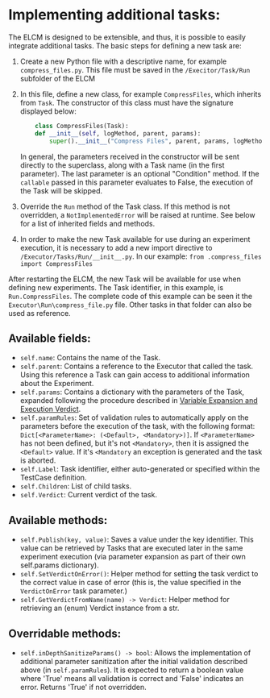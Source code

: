 # Implementing additional tasks:

The ELCM is designed to be extensible, and thus, it is possible to easily integrate additional tasks. The basic steps
for defining a new task are:

1. Create a new Python file with a descriptive name, for example `compress_files.py`. This file must be saved in the
`/Execitor/Task/Run` subfolder of the ELCM

2. In this file, define a new class, for example `CompressFiles`, which inherits from `Task`. The constructor of this
class must have the signature displayed below:
    ```python
        class CompressFiles(Task):
        def __init__(self, logMethod, parent, params):
            super().__init__("Compress Files", parent, params, logMethod, None)
    ```
    In general, the parameters received in the constructor will be sent directly to the superclass, along with a Task
name (in the first parameter). The last parameter is an optional "Condition" method. If the `callable` passed in this
parameter evaluates to False, the execution of the Task will be skipped.

3. Override the `Run` method of the Task class. If this method is not overridden, a `NotImplementedError` will be raised
at runtime. See below for a list of inherited fields and methods.

4. In order to make the new Task available for use during an experiment execution, it is necessary to add a new import
directive to `/Executor/Tasks/Run/__init__.py`. In our example: `from .compress_files import CompressFiles`

After restarting the ELCM, the new Task will be available for use when defining new experiments. The Task identifier,
in this example, is `Run.CompressFiles`. The complete code of this example can be seen it the
`Executor\Run\compress_file.py` file. Other tasks in that folder can also be used as reference.

## Available fields:

- `self.name`: Contains the name of the Task.
- `self.parent`: Contains a reference to the Executor that called the task. Using this reference a Task can gain
access to additional information about the Experiment.
- `self.params`: Contains a dictionary with the parameters of the Task, expanded following the procedure described
in [Variable Expansion and Execution Verdict](/docs/3-3_VARIABLE_EXPANSION_VERDICT.md).
- `self.paramRules`: Set of validation rules to automatically apply on the parameters before the execution of the
task, with the following format: ```Dict[<ParameterName>: (<Default>, <Mandatory>)]```. If `<ParameterName>` has not
been defined, but it's not `<Mandatory>`, then it is assigned the `<Default>` value. If it's `<Mandatory` an exception
is generated and the task is aborted.
- `self.Label`: Task identifier, either auto-generated or specified within the TestCase definition.
- `self.Children`: List of child tasks.
- `self.Verdict`: Current verdict of the task.

## Available methods:

- `self.Publish(key, value)`: Saves a value under the key identifier. This value can be retrieved by Tasks that are
executed later in the same experiment execution (via parameter expansion as part of their own self.params dictionary).
- `self.SetVerdictOnError()`: Helper method for setting the task verdict to the correct value in case of error
(this is, the value specified in the `VerdictOnError` task parameter.)
- `self.GetVerdictFromName(name) -> Verdict`: Helper method for retrieving an (enum) Verdict instance from a str.

## Overridable methods:

- `self.inDepthSanitizeParams() -> bool`: Allows the implementation of additional parameter sanitization after the
initial validation described above (in `self.paramRules`). It is expected to return a boolean value where 'True'
means all validation is correct and 'False' indicates an error. Returns 'True' if not overridden.